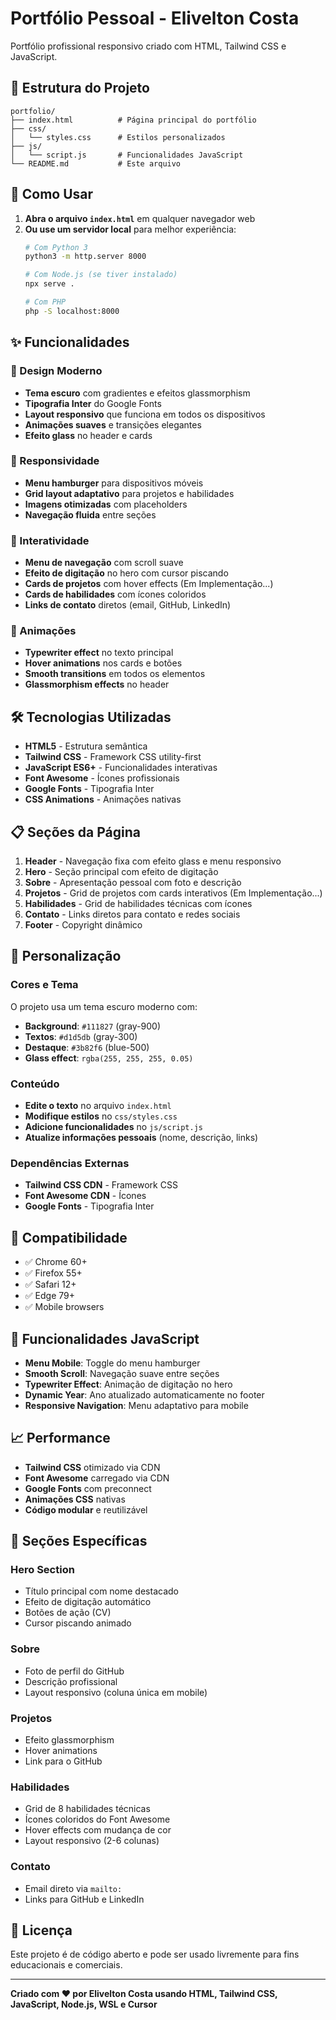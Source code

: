 # Portfólio Pessoal - Elivelton Costa

Portfólio profissional responsivo criado com HTML, Tailwind CSS e JavaScript.

## 📁 Estrutura do Projeto

```
portfolio/
├── index.html          # Página principal do portfólio
├── css/
│   └── styles.css      # Estilos personalizados
├── js/
│   └── script.js       # Funcionalidades JavaScript
└── README.md           # Este arquivo
```

## 🚀 Como Usar

1. **Abra o arquivo `index.html`** em qualquer navegador web
2. **Ou use um servidor local** para melhor experiência:
   ```bash
   # Com Python 3
   python3 -m http.server 8000
   
   # Com Node.js (se tiver instalado)
   npx serve .
   
   # Com PHP
   php -S localhost:8000
   ```

## ✨ Funcionalidades

### 🎨 Design Moderno
- **Tema escuro** com gradientes e efeitos glassmorphism
- **Tipografia Inter** do Google Fonts
- **Layout responsivo** que funciona em todos os dispositivos
- **Animações suaves** e transições elegantes
- **Efeito glass** no header e cards

### 📱 Responsividade
- **Menu hamburger** para dispositivos móveis
- **Grid layout adaptativo** para projetos e habilidades
- **Imagens otimizadas** com placeholders
- **Navegação fluida** entre seções

### 🎯 Interatividade
- **Menu de navegação** com scroll suave
- **Efeito de digitação** no hero com cursor piscando
- **Cards de projetos** com hover effects (Em Implementação...)
- **Cards de habilidades** com ícones coloridos
- **Links de contato** diretos (email, GitHub, LinkedIn)

### 🎪 Animações
- **Typewriter effect** no texto principal
- **Hover animations** nos cards e botões
- **Smooth transitions** em todos os elementos
- **Glassmorphism effects** no header

## 🛠️ Tecnologias Utilizadas

- **HTML5** - Estrutura semântica
- **Tailwind CSS** - Framework CSS utility-first
- **JavaScript ES6+** - Funcionalidades interativas
- **Font Awesome** - Ícones profissionais
- **Google Fonts** - Tipografia Inter
- **CSS Animations** - Animações nativas

## 📋 Seções da Página

1. **Header** - Navegação fixa com efeito glass e menu responsivo
2. **Hero** - Seção principal com efeito de digitação
3. **Sobre** - Apresentação pessoal com foto e descrição
4. **Projetos** - Grid de projetos com cards interativos (Em Implementação...)
5. **Habilidades** - Grid de habilidades técnicas com ícones
6. **Contato** - Links diretos para contato e redes sociais
7. **Footer** - Copyright dinâmico

## 🎨 Personalização

### Cores e Tema
O projeto usa um tema escuro moderno com:
- **Background**: `#111827` (gray-900)
- **Textos**: `#d1d5db` (gray-300)
- **Destaque**: `#3b82f6` (blue-500)
- **Glass effect**: `rgba(255, 255, 255, 0.05)`

### Conteúdo
- **Edite o texto** no arquivo `index.html`
- **Modifique estilos** no `css/styles.css`
- **Adicione funcionalidades** no `js/script.js`
- **Atualize informações pessoais** (nome, descrição, links)

### Dependências Externas
- **Tailwind CSS CDN** - Framework CSS
- **Font Awesome CDN** - Ícones
- **Google Fonts** - Tipografia Inter

## 📱 Compatibilidade

- ✅ Chrome 60+
- ✅ Firefox 55+
- ✅ Safari 12+
- ✅ Edge 79+
- ✅ Mobile browsers

## 🔧 Funcionalidades JavaScript

- **Menu Mobile**: Toggle do menu hamburger
- **Smooth Scroll**: Navegação suave entre seções
- **Typewriter Effect**: Animação de digitação no hero
- **Dynamic Year**: Ano atualizado automaticamente no footer
- **Responsive Navigation**: Menu adaptativo para mobile

## 📈 Performance

- **Tailwind CSS** otimizado via CDN
- **Font Awesome** carregado via CDN
- **Google Fonts** com preconnect
- **Animações CSS** nativas
- **Código modular** e reutilizável

## 🎯 Seções Específicas

### Hero Section
- Título principal com nome destacado
- Efeito de digitação automático
- Botões de ação (CV)
- Cursor piscando animado

### Sobre
- Foto de perfil do GitHub
- Descrição profissional
- Layout responsivo (coluna única em mobile)

### Projetos
- Efeito glassmorphism
- Hover animations
- Link para o GitHub

### Habilidades
- Grid de 8 habilidades técnicas
- Ícones coloridos do Font Awesome
- Hover effects com mudança de cor
- Layout responsivo (2-6 colunas)

### Contato
- Email direto via `mailto:`
- Links para GitHub e LinkedIn


## 📄 Licença

Este projeto é de código aberto e pode ser usado livremente para fins educacionais e comerciais.

---

**Criado com ❤️ por Elivelton Costa usando HTML, Tailwind CSS, JavaScript, Node.js, WSL e Cursor**